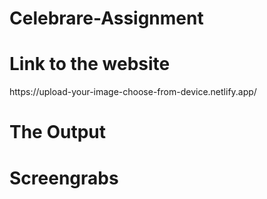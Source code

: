 # Celebrare-Assignment               
<h1>Link to the website</h1>                        
https://upload-your-image-choose-from-device.netlify.app/
<h1>The Output</h1>                                     
<h1>Screengrabs</h1>
